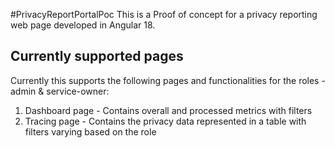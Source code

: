 #PrivacyReportPortalPoc
This is a Proof of concept for a privacy reporting web page developed in Angular 18.

## Currently supported pages

Currently this supports the following pages and functionalities for the roles - admin & service-owner:

1. Dashboard page - Contains overall and processed metrics with filters
2. Tracing page - Contains the privacy data represented in a table with filters varying based on the role
